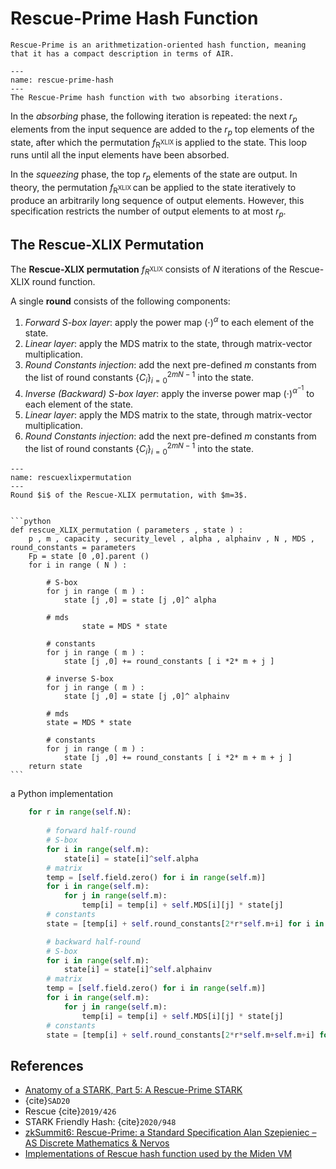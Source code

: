 # Rescue-Prime Hash Function

```{important} 
Rescue-Prime is an arithmetization-oriented hash function, meaning that it has a compact description in terms of AIR. 
```

```{figure} ../Attachments/rescue-prime-hash.png
---
name: rescue-prime-hash
---
The Rescue-Prime hash function with two absorbing iterations.
```

In the *absorbing* phase, the following iteration is repeated: the next $r_{p}$ elements from the input sequence are added to the $r_{p}$ top elements of the state, after which the permutation $f_{\mathrm{R}^{\text {XLIX }}}$ is applied to the state. This loop runs until all the input elements have been absorbed.

In the *squeezing* phase, the top $r_{p}$ elements of the state are output. In theory, the permutation $f_{\mathrm{R}^{\text {XLIX }}}$ can be applied to the state iteratively to produce an arbitrarily long sequence of output elements. However, this specification restricts the number of output elements to at most $r_{p}$.

## The Rescue-XLIX Permutation
The **Rescue-XLIX permutation** $f_{R^{\text{XLIX}}}$ consists of $N$ iterations of the Rescue-XLIX round function. 

A single **round** consists of the following components:
1. *Forward S-box layer*: apply the power map $(\cdot)^{\alpha}$ to each element of the state.
2. *Linear layer*: apply the MDS matrix to the state, through matrix-vector multiplication.
3. *Round Constants injection*: add the next  pre-defined $m$ constants from the list of round constants $\left\{C_{i}\right\}_{i=0}^{2 m N-1}$ into the state.
4. *Inverse (Backward) S-box layer*: apply the inverse power map $(\cdot)^{\alpha^{-1}}$ to each element of the state.
5. *Linear layer*: apply the MDS matrix to the state, through matrix-vector multiplication.
6. *Round Constants injection*: add the next  pre-defined $m$ constants from the list of round constants $\left\{C_{i}\right\}_{i=0}^{2 m N-1}$ into the state.


```{figure} ../Attachments/rescuexlixpermutation.png
---
name: rescuexlixpermutation
---
Round $i$ of the Rescue-XLIX permutation, with $m=3$.
```

````{prf:algorithm} The Rescue-XLIX permutation

```python
def rescue_XLIX_permutation ( parameters , state ) :
	p , m , capacity , security_level , alpha , alphainv , N , MDS , round_constants = parameters
	Fp = state [0 ,0].parent ()
	for i in range ( N ) :

		# S-box
		for j in range ( m ) :
			state [j ,0] = state [j ,0]^ alpha

		# mds
                state = MDS * state

		# constants
		for j in range ( m ) :
			state [j ,0] += round_constants [ i *2* m + j ]

		# inverse S-box
		for j in range ( m ) :
			state [j ,0] = state [j ,0]^ alphainv

		# mds
		state = MDS * state

		# constants
		for j in range ( m ) :
			state [j ,0] += round_constants [ i *2* m + m + j ]
	return state
```
````
a Python implementation
```python
    for r in range(self.N):
        
        # forward half-round
        # S-box
        for i in range(self.m):
            state[i] = state[i]^self.alpha
        # matrix
        temp = [self.field.zero() for i in range(self.m)]
        for i in range(self.m):
            for j in range(self.m):
                temp[i] = temp[i] + self.MDS[i][j] * state[j]
        # constants
        state = [temp[i] + self.round_constants[2*r*self.m+i] for i in range(self.m)]

        # backward half-round
        # S-box
        for i in range(self.m):
            state[i] = state[i]^self.alphainv
        # matrix
        temp = [self.field.zero() for i in range(self.m)]
        for i in range(self.m):
            for j in range(self.m):
                temp[i] = temp[i] + self.MDS[i][j] * state[j]
        # constants
        state = [temp[i] + self.round_constants[2*r*self.m+self.m+i] for i in range(self.m)]
```
## References
- [Anatomy of a STARK, Part 5: A Rescue-Prime STARK](https://aszepieniec.github.io/stark-anatomy/rescue-prime)
- {cite}`SAD20` 
- Rescue {cite}`2019/426`
- STARK Friendly Hash: {cite}`2020/948`
- [zkSummit6: Rescue-Prime: a Standard Specification Alan Szepieniec – AS Discrete Mathematics & Nervos](https://www.youtube.com/watch?v=kyjNH3QorGA&list=PLj80z0cJm8QFnY6VLVa84nr-21DNvjWH7&index=26)
- [Implementations of Rescue hash function used by the Miden VM](https://github.com/maticnetwork/miden/blob/c70995f92c223a0e29f4e891edb0b9a7ac68e31d/core/src/hasher/mod.rs)